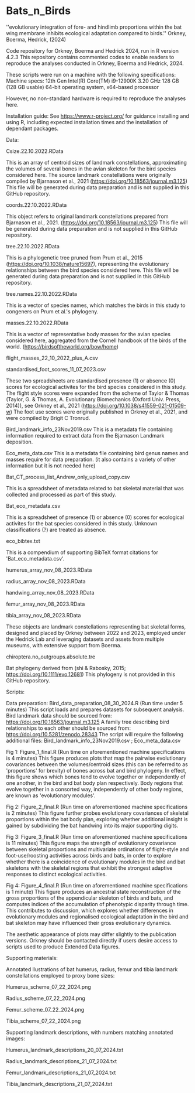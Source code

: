 # Bats_n_Birds

''evolutionary integration of fore- and hindlimb proportions within the bat wing membrane inhibits ecological adaptation compared to birds.''
Orkney, Boerma, Hedrick, (2024)

Code repository for Orkney, Boerma and Hedrick 2024, run in R version 4.2.3 This repository contains commented codes to enable readers to reproduce the analyses conducted in Orkney, Boerma and Hedrick, 2024.

These scripts were run on a machine with the following specifications: Machine specs: 12th Gen Intel(R) Core(TM) i9-12900K 3.20 GHz 128 GB (128 GB usable) 64-bit operating system, x64-based processor

However, no non-standard hardware is required to reproduce the analyses here.

Installation guide: See https://www.r-project.org/ for guidance installing and using R, including expected installation times and the installation of dependant packages.



Data: 

Csize.22.10.2022.RData

This is an array of centroid sizes of landmark constellations, approximating the volumes of several bones
in the avian skeleton for the bird species considered here. 
The source landmark constellations were originally compiled by Bjarnason et al., 2021
(https://doi.org/10.18563/journal.m3.125)
This file will be generated during data preparation and is not supplied in this GitHub repository.

coords.22.10.2022.RData

This object refers to original landmark constellations prepared from Bjarnason et al., 2021. 
(https://doi.org/10.18563/journal.m3.125)
This file will be generated during data preparation and is not supplied in this GitHub repository.

tree.22.10.2022.RData

This is a phylogenetic tree pruned from Prum et al., 2015 (https://doi.org/10.1038/nature15697), 
representing the evolutionary relationships between the bird species considered here.
This file will be generated during data preparation and is not supplied in this GitHub repository. 

tree.names.22.10.2022.RData

This is a vector of species names, which matches the birds in this study to congeners on Prum et al.'s phylogeny. 

masses.22.10.2022.RData

This is a vector of representative body masses for the avian species considered here, 
aggregated from the Cornell handbook of the birds of the world. (https://birdsoftheworld.org/bow/home)

flight_masses_22_10_2022_plus_A.csv

standardised_foot_scores_11_07_2023.csv

These two spreadsheets are standardised presence (1) or absence (0) scores for ecological activites for the 
bird species considered in this study. The flight style scores were expanded from the scheme of Taylor & Thomas
(Taylor, G. & Thomas, A. Evolutionary Biomechanics (Oxford Univ. Press, 2014)), see Orkney et al., 2021 (https://doi.org/10.1038/s41559-021-01509-w)
The foot use scores were originally published in Orkney et al., 2021, and were compiled by Brigit C Tronrud. 

Bird_landmark_info_23Nov2019.csv
This is a metadata file containing information required to extract data from the Bjarnason Landmark deposition.

Eco_meta_data.csv
This is a metadata file containing bird genus names and masses require for data preparation.
(it also contains a variety of other information but it is not needed here)

Bat_CT_process_list_Andrew_only_upload_copy.csv

This is a spreadsheet of metadata related to bat skeletal material that was collected and processed
as part of this study.

Bat_eco_metadata.csv

This is a spreadsheet of presence (1) or absence (0) scores for ecological activites for the bat
species considered in this study. Unknown classifications (?) are treated as absence. 

eco_bibtex.txt

This is a compendium of supporting BibTeX format citations for 'Bat_eco_metadata.csv'.

humerus_array_nov_08_2023.RData

radius_array_nov_08_2023.RData

handwing_array_nov_08_2023.RData

femur_array_nov_08_2023.RData

tibia_array_nov_08_2023.RData

These objects are landmark constellations representing bat skeletal forms, designed and placed by Orkney between 2022 and 2023, 
employed under the Hedrick Lab and leveraging datasets and assets from multiple museums, with extensive support from Boerma.

chiroptera.no_outgroups.absolute.tre 

Bat phylogeny derived from (shi & Rabosky, 2015; https://doi.org/10.1111/evo.12681)
This phylogeny is not provided in this GitHub repository.

Scripts: 

Data preparation:
Bird_data_preparation_08_30_2024.R (Run time under 5 minutes)
This script loads and prepares datasets for subsequent analysis. 
Bird landmark data should be sourced from: https://doi.org/10.18563/journal.m3.125
A family tree describing bird relationships to each other should be sourced from: https://doi.org/10.5281/zenodo.28343
The script will require the following additional files: Bird_landmark_info_23Nov2019.csv ; Eco_meta_data.csv

Fig 1: Figure_1_final.R (Run time on aforementioned machine specifications is 4 minutes)
This figure produces plots that map the pairwise evolutionary covariances between the volumes/centroid sizes (this can be referred to as 'proportions' for brevity) of bones across
bat and bird phylogeny. 
In effect, this figure shows which bones tend to evolve together or independently of one another, in the bird and bat body plan respectively. Body regions that evolve together 
in a consorted way, independently of other body regions, are known as 'evolutionary modules'. 


Fig 2: Figure_2_final.R (Run time on aforementioned machine specifications is 2 minutes)
This figure further probes evolutionary covariances of skeletal proportions within the bat body plan, exploring whether additional insight is gained by subdividing the bat handwing
into its major supporting digits. 

Fig 3: Figure_3_final.R (Run time on aforementioned machine specifications is 11 minutes)
This figure maps the strength of evolutionary covariance between skeletal proportions and multivariate ordinations of flight-style and foot-use/roosting activities across birds and bats, 
in order to explore whether there is a coincidence of evolutionary modules in the bird and bat skeletons with the skeletal regions that exhibit the strongest adaptive responses to distinct
ecological activities. 

Fig 4: Figure_4_final.R (Run time on aforementioned machine specifications is 1 minute)
This figure produces an ancestral state reconstruction of the gross proportions of the appendicular skeleton of birds and bats, and computes indices of the accumulation of phenotypic disparity through time. 
This contributes to discussion, which explores whether differences in evolutionary modules and regionalised ecological adaptation in the bird and bat skeleton may have influenced their gross evolutionary dynamics. 

The aesthetic appearance of plots may differ slightly to the publication versions. 
Orkney should be contacted directly if users desire access to scripts used to produce Extended Data figures. 


Supporting materials:

Annotated llustrations of bat humerus, radius, femur and tibia landmark constellations employed to proxy bone sizes:

Humerus_scheme_07_22_2024.png

Radius_scheme_07_22_2024.png

Femur_scheme_07_22_2024.png

Tibia_scheme_07_22_2024.png

Supporting landmark descriptions, with numbers matching annotated images:

Humerus_landmark_descriptions_20_07_2024.txt

Radius_landmark_descriptions_21_07_2024.txt

Femur_landmark_descriptions_21_07_2024.txt

Tibia_landmark_descriptions_21_07_2024.txt




